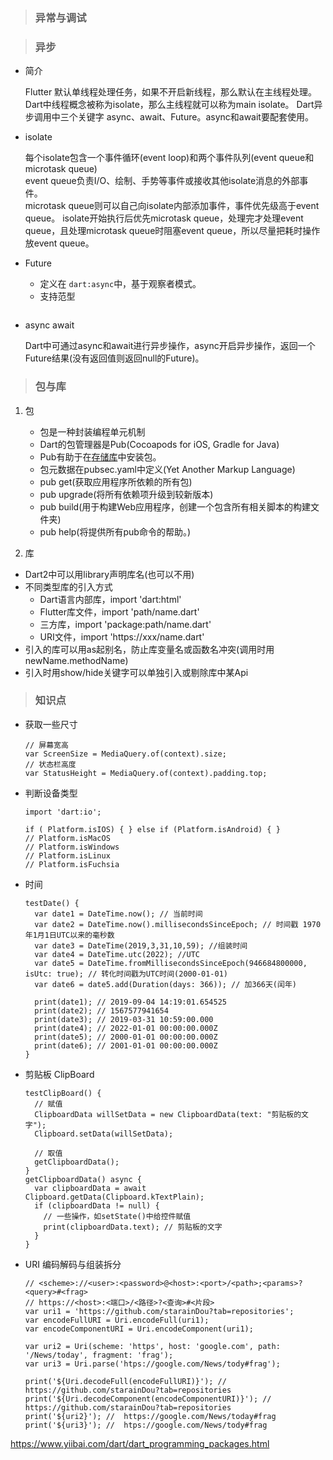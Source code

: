 > ### 异常与调试

> ### 异步

* 简介

	Flutter 默认单线程处理任务，如果不开启新线程，那么默认在主线程处理。
	Dart中线程概念被称为isolate，那么主线程就可以称为main isolate。
	Dart异步调用中三个关键字 async、await、Future。async和await要配套使用。
	

* isolate

	每个isolate包含一个事件循环(event loop)和两个事件队列(event queue和microtask queue)    
	event queue负责I/O、绘制、手势等事件或接收其他isolate消息的外部事件。   
	microtask queue则可以自己向isolate内部添加事件，事件优先级高于event queue。
	isolate开始执行后优先microtask queue，处理完才处理event queue，且处理microtask queue时阻塞event queue，所以尽量把耗时操作放event queue。


* Future

	* 定义在 ``` dart:async ```中，基于观察者模式。
	* 支持范型

```

```
	
* async await	

	Dart中可通过async和await进行异步操作，async开启异步操作，返回一个Future结果(没有返回值则返回null的Future)。

 

> ### 包与库

1. 包
 
	* 包是一种封装编程单元机制
	* Dart的包管理器是Pub(Cocoapods for iOS, Gradle for Java)
	* Pub有助于在[存储库](https://pub.dartlang.org)中安装包。
	* 包元数据在pubsec.yaml中定义(Yet Another Markup Language)
	* pub get(获取应用程序所依赖的所有包)
	* pub upgrade(将所有依赖项升级到较新版本)
	* pub build(用于构建Web应用程序，创建一个包含所有相关脚本的构建文件夹)
	* pub help(将提供所有pub命令的帮助。)

2. 库

* Dart2中可以用library声明库名(也可以不用)
* 不同类型库的引入方式
	* Dart语言内部库，import 'dart:html'
	* Flutter库文件，import 'path/name.dart'
	* 三方库，import 'package:path/name.dart'
	* URI文件，import 'https://xxx/name.dart'
* 引入的库可以用as起别名，防止库变量名或函数名冲突(调用时用newName.methodName)
* 引入时用show/hide关键字可以单独引入或剔除库中某Api

> ### 知识点

* 获取一些尺寸

	```
	// 屏幕宽高
	var ScreenSize = MediaQuery.of(context).size;
	// 状态栏高度
	var StatusHeight = MediaQuery.of(context).padding.top;
	```

* 判断设备类型

	```
	import 'dart:io';
	
	if ( Platform.isIOS) { } else if (Platform.isAndroid) { } 
	// Platform.isMacOS 
	// Platform.isWindows
	// Platform.isLinux
	// Platform.isFuchsia
	```
* 时间	
	
	```
	testDate() {
	  var date1 = DateTime.now(); // 当前时间
	  var date2 = DateTime.now().millisecondsSinceEpoch; // 时间戳 1970年1月1日UTC以来的毫秒数
	  var date3 = DateTime(2019,3,31,10,59); //组装时间
	  var date4 = DateTime.utc(2022); //UTC
	  var date5 = DateTime.fromMillisecondsSinceEpoch(946684800000, isUtc: true); // 转化时间戳为UTC时间(2000-01-01)
	  var date6 = date5.add(Duration(days: 366)); // 加366天(闰年)
	
	  print(date1); // 2019-09-04 14:19:01.654525
	  print(date2); // 1567577941654
	  print(date3); // 2019-03-31 10:59:00.000
	  print(date4); // 2022-01-01 00:00:00.000Z
	  print(date5); // 2000-01-01 00:00:00.000Z
	  print(date6); // 2001-01-01 00:00:00.000Z
	}
	```
* 剪贴板 ClipBoard

	```
	testClipBoard() {
	  // 赋值
	  ClipboardData willSetData = new ClipboardData(text: "剪贴板的文字");
	  Clipboard.setData(willSetData);
	
	  // 取值
	  getClipboardData();
	}
	getClipboardData() async {
	  var clipboardData = await Clipboard.getData(Clipboard.kTextPlain);
	  if (clipboardData != null) {
	    // 一些操作，如setState()中给控件赋值
	    print(clipboardData.text); // 剪贴板的文字
	  }
	}
	```

* URI 编码解码与组装拆分

	```
	// <scheme>://<user>:<password>@<host>:<port>/<path>;<params>?<query>#<frag>
	// https://<host>:<端口>/<路径>?<查询>#<片段>
	var uri1 = 'https://github.com/starainDou?tab=repositories';
	var encodeFullURI = Uri.encodeFull(uri1);
	var encodeComponentURI = Uri.encodeComponent(uri1);
	
	var uri2 = Uri(scheme: 'https', host: 'google.com', path: '/News/today', fragment: 'frag');
	var uri3 = Uri.parse('htps://google.com/News/tody#frag');
	
	print('${Uri.decodeFull(encodeFullURI)}'); //  https://github.com/starainDou?tab=repositories
	print('${Uri.decodeComponent(encodeComponentURI)}'); //  https://github.com/starainDou?tab=repositories
	print('${uri2}'); //  https://google.com/News/today#frag
	print('${uri3}'); //  htps://google.com/News/tody#frag
	```


https://www.yiibai.com/dart/dart_programming_packages.html

